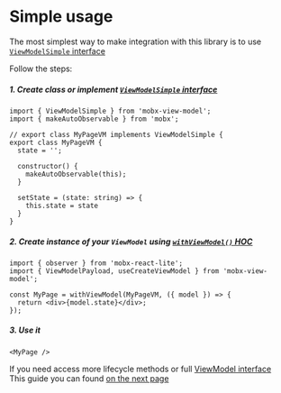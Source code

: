 # Simple usage  

The most simplest way to make integration with this library is to use [`ViewModelSimple` interface](/api/view-models/view-model-simple)  

Follow the steps:  

##### 1. Create class or implement [`ViewModelSimple` interface](/api/view-models/view-model-simple)  

```tsx
import { ViewModelSimple } from 'mobx-view-model';
import { makeAutoObservable } from 'mobx';

// export class MyPageVM implements ViewModelSimple {
export class MyPageVM {
  state = '';

  constructor() {
    makeAutoObservable(this);
  }

  setState = (state: string) => {
    this.state = state
  }
}
```

##### 2. Create instance of your `ViewModel` using [`withViewModel()` HOC](/react/api/with-view-model)   

```tsx
import { observer } from 'mobx-react-lite';
import { ViewModelPayload, useCreateViewModel } from 'mobx-view-model';

const MyPage = withViewModel(MyPageVM, ({ model }) => {
  return <div>{model.state}</div>;
});
```

##### 3. Use it  

```tsx
<MyPage />
```


If you need access more lifecycle methods or full [ViewModel interface](/api/view-models/interface)   
This guide you can found [on the next page](/introduction/usage/with-base-implementation)  

